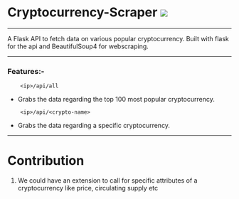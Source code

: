 # Cryptocurrency-Scraper <img src="https://media1.giphy.com/media/l49JMVDvP8D38LHwI/giphy.gif">
---

A Flask API to fetch data on various popular cryptocurrency.
Built with flask for the api and BeautifulSoup4 for webscraping.

---

### Features:-
```
    <ip>/api/all 
```
* Grabs the data regarding the top 100 most popular cryptocurrency.
```
    <ip>/api/<crypto-name>
```
* Grabs the data regarding a specific cryptocurrency.


---
# Contribution

1. We could have an extension to call for specific attributes of a cryptocurrency like price, circulating supply etc



